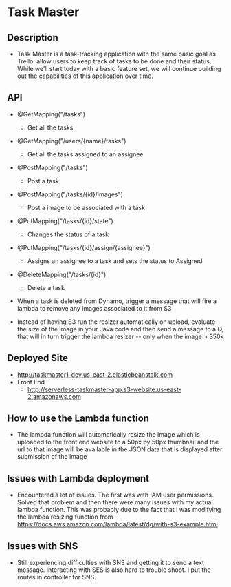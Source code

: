 # Task Master

## Description 
- Task Master is a task-tracking application with the same basic goal as Trello: allow users to keep 
track of tasks to be done and their status. While we’ll start today with a basic feature set,
 we will continue building out the capabilities of this application over time.
 
## API
- @GetMapping("/tasks")
    - Get all the tasks
- @GetMapping("/users/{name}/tasks")
    - Get all the tasks assigned to an assignee
- @PostMapping("/tasks")
    - Post a task 
- @PostMapping("/tasks/{id}/images")
    - Post a image to be associated with a task
- @PutMapping("/tasks/{id}/state")
    - Changes the status of a task
- @PutMapping("/tasks/{id}/assign/{assignee}")
    - Assigns an assignee to a task and sets the status to Assigned
- @DeleteMapping("/tasks/{id}")
    - Delete a task

- When a task is deleted from Dynamo, trigger a message that will fire a lambda to remove any images associated to it from S3
- Instead of having S3 run the resizer automatically on upload, evaluate the size of the image in your Java code and then send
 a message to a Q, that will in turn trigger the lambda resizer -- only when the image > 350k
 
## Deployed Site
- http://taskmaster1-dev.us-east-2.elasticbeanstalk.com
- Front End
    -  http://serverless-taskmaster-app.s3-website.us-east-2.amazonaws.com

## How to use the Lambda function
- The lambda function will automatically resize the image which is uploaded to the 
front end website to a 50px by 50px thumbnail and the url to that image will be available
in the JSON data that is displayed after submission of the image

## Issues with Lambda deployment
- Encountered a lot of issues. The first was with IAM user permissions.
Solved that problem and then there were many issues with my actual lambda function.
This was probably due to the fact that I was modifying the lambda resizing function
from https://docs.aws.amazon.com/lambda/latest/dg/with-s3-example.html. 

## Issues with SNS 
- Still experiencing difficulties with SNS and getting it to send a text message. 
Interacting with SES is also hard to trouble shoot. I put the routes in controller for SNS.